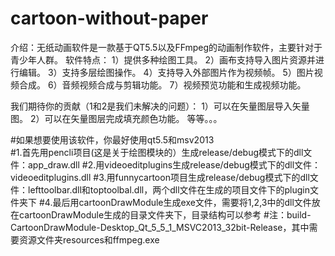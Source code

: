 # cartoon-without-paper
介绍：无纸动画软件是一款基于QT5.5以及FFmpeg的动画制作软件，主要针对于青少年人群。
软件特点：
1）提供多种绘图工具。
2）画布支持导入图片资源并进行编辑。
3）支持多层绘图操作。
4）支持导入外部图片作为视频帧。
5）图片视频合成。
6）音频视频合成与剪辑功能。
7）视频预览功能和生成视频功能。

我们期待你的贡献（1和2是我们未解决的问题）：
1）可以在矢量图层导入矢量图。
2）可以在矢量图层完成填充颜色功能。
等等。。。

#如果想要使用该软件，你最好使用qt5.5和msv2013  
#1.首先用pencli项目(这是关于绘图模块的）生成release/debug模式下的dll文件：app_draw.dll
#2.用videoeditplugins生成release/debug模式下的dll文件：videoeditplugins.dll
#3.用funnycartoon项目生成release/debug模式下的dll文件：lefttoolbar.dll和toptoolbal.dll，两个dll文件在生成的项目文件下的plugin文件夹下
#4.最后用cartoonDrawModule生成exe文件，需要将1,2,3中的dll文件放在cartoonDrawModule生成的目录文件夹下，目录结构可以参考
#注：build-CartoonDrawModule-Desktop_Qt_5_5_1_MSVC2013_32bit-Release，其中需要资源文件夹resources和ffmpeg.exe

